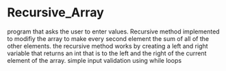# Recursive_Array
program that asks the user to enter values. Recursive method implemented to modifiy the array to make every second element the sum of all of the other elements. 
the recursive method works by creating a left and right variable that returns an int that is to the left and the right of the current element of the array. 
simple input validation using while loops

